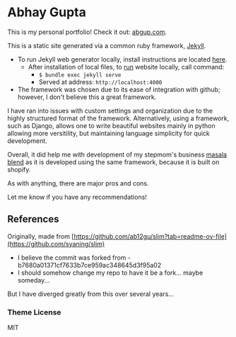 # Abhay Gupta

This is my personal portfolio!
Check it out: [abgup.com](http://abgup.com).



This is a static site generated via a common ruby framework, [Jekyll](https://en.wikipedia.org/wiki/Jekyll_(software)).
- To run Jekyll web generator locally, install instructions are located [here](https://github.com/ab12gu/personal-website/wiki).
  - After installation of local files, to [run](https://jekyllrb.com/docs/) website locally, call command:
    - `$ bundle exec jekyll serve`
    - Served at address: `http://localhost:4000`
- The framework was chosen due to its ease of integration with github; however, I don't believe this a great framework.

I have ran into issues with custom settings and organization due to the highly structured format of the framework. Alternatively, using a framework, such as Django, allows one to write beautiful websites mainly in python allowing more versitility, but maintaining language simplicity for quick development. 

Overall, it did help me with development of my stepmom's business [masala blend](https://masalablend.com) as it is developed using the same framework, because it is built on shopify. 

As with anything, there are major pros and cons. 

Let me know if you have any recommendations!


## References

Originally, made from [https://github.com/ab12gu/slim?tab=readme-ov-file](https://github.com/syaning/slim)
- I believe the commit was forked from - b7680a01371cf7633b7ce959ac348645d3f95a02
- I should somehow change my repo to have it be a fork... maybe someday...


But I have diverged greatly from this over several years...


### Theme License

MIT
